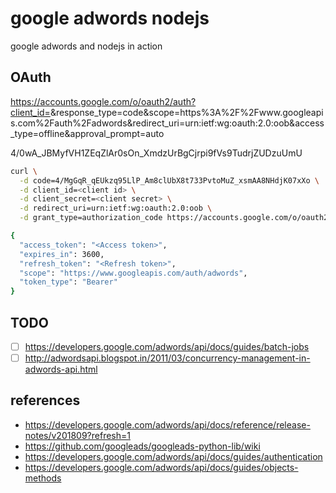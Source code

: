 # google adwords nodejs

google adwords and nodejs in action

## OAuth

https://accounts.google.com/o/oauth2/auth?client_id=<Client ID>&response_type=code&scope=https%3A%2F%2Fwww.googleapis.com%2Fauth%2Fadwords&redirect_uri=urn:ietf:wg:oauth:2.0:oob&access_type=offline&approval_prompt=auto

4/0wA_JBMyfVH1ZEqZlAr0sOn_XmdzUrBgCjrpi9fVs9TudrjZUDzuUmU

```bash
curl \
  -d code=4/MgGqR_qEUkzq95LlP_Am8clUbX8t733PvtoMuZ_xsmAA8NHdjK07xXo \
  -d client_id=<client id> \
  -d client_secret=<client secret> \
  -d redirect_uri=urn:ietf:wg:oauth:2.0:oob \
  -d grant_type=authorization_code https://accounts.google.com/o/oauth2/token
```

```bash
{
  "access_token": "<Access token>",
  "expires_in": 3600,
  "refresh_token": "<Refresh token>",
  "scope": "https://www.googleapis.com/auth/adwords",
  "token_type": "Bearer"
}
```

## TODO

- [ ] https://developers.google.com/adwords/api/docs/guides/batch-jobs
- [ ] http://adwordsapi.blogspot.in/2011/03/concurrency-management-in-adwords-api.html

## references

- https://developers.google.com/adwords/api/docs/reference/release-notes/v201809?refresh=1
- https://github.com/googleads/googleads-python-lib/wiki
- https://developers.google.com/adwords/api/docs/guides/authentication
- https://developers.google.com/adwords/api/docs/guides/objects-methods
